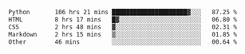 <!--START_SECTION:waka-->

```txt
Python       106 hrs 21 mins █████████████████████▓░░░   87.25 %
HTML         8 hrs 17 mins   █▓░░░░░░░░░░░░░░░░░░░░░░░   06.80 %
CSS          2 hrs 48 mins   ▓░░░░░░░░░░░░░░░░░░░░░░░░   02.31 %
Markdown     2 hrs 15 mins   ▒░░░░░░░░░░░░░░░░░░░░░░░░   01.85 %
Other        46 mins         ░░░░░░░░░░░░░░░░░░░░░░░░░   00.64 %
```

<!--END_SECTION:waka-->
